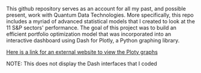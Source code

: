This github repository serves as an account for all my past, and possible present, work with Quantum Data Technologies. More specifically, this repo includes a myriad of advanced statistical models that I created to look at the 11 S&P sectors' performance. The goal of this project was to build an efficient portfolio optimization model that was incorporated into an interactive dashboard using Dash for Plotly, a Python graphing library.

[Here is a link for an external website to view the Ploty graphs](https://nbviewer.org/github/tmehrish/portfolio-optimization/blob/main/Porfolio_Optimization.ipynb)

NOTE: This does not display the Dash interfaces that I coded
